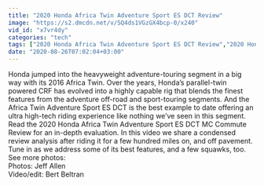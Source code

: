 ```yaml
---
title: "2020 Honda Africa Twin Adventure Sport ES DCT Review"
image: "https://s2.dmcdn.net/v/SQ4ds1VGzGX4bcp-0/x240"
vid_id: "x7vr4dy"
categories: "tech"
tags: ["2020 Honda Africa Twin Adventure Sport ES DCT Review","2020 Honda Africa Twin","2020 africa twin"]
date: "2020-08-26T07:02:04+03:00"
---
```

Honda jumped into the heavyweight adventure-touring segment in a big way with its 2016 Africa Twin. Over the years, Honda’s parallel-twin powered CRF has evolved into a highly capable rig that blends the finest features from the adventure off-road and sport-touring segments. And the Africa Twin Adventure Sport ES DCT is the best example to date offering an ultra high-tech riding experience like nothing we’ve seen in this segment. Read the 2020 Honda Africa Twin Adventure Sport ES DCT MC Commute Review for an in-depth evaluation. In this video we share a condensed review analysis after riding it for a few hundred miles on, and off pavement. Tune in as we address some of its best features, and a few squawks, too.  <br>See more photos:   <br>Photos: Jeff Allen  <br>Video/edit: Bert Beltran
